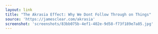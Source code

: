 ```yaml
---
layout: link
title: "The Akrasia Effect: Why We Dont Follow Through on Things"
source: 'https://jamesclear.com/akrasia'
screenshot: 'screenshots/83bb075b-4ef1-402e-9d58-f73f189e7a85.jpg'
---
```


